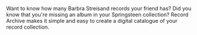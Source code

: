 Want to know how many Barbra Streisand records
your friend has? Did you know that you're missing an album in your
Springsteen collection? Record Archive makes it simple and easy to
create a digital catalogue of your record collection.
